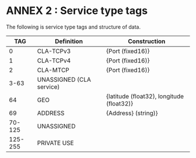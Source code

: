 # ANNEX 2 : Service type tags

The following is service type tags and structure of data.

| TAG    | Definition  | Construction                                |
|--------|-------------|---------------------------------------------|
|     0  | CLA-TCPv3   | {Port (fixed16)}                            |
|     1  | CLA-TCPv4   | {Port (fixed16)}                            |
|     2  | CLA-MTCP    | {Port (fixed16)}                            |
|   3-63 | UNASSIGNED (CLA service) |                                |
|     64 | GEO         | {latitude (float32), longitude (float32)}   |
|     69 | ADDRESS     | {Address} (string)}                         |
| 70-125 | UNASSIGNED  |                                             |
|125-255 | PRIVATE USE |                                             |